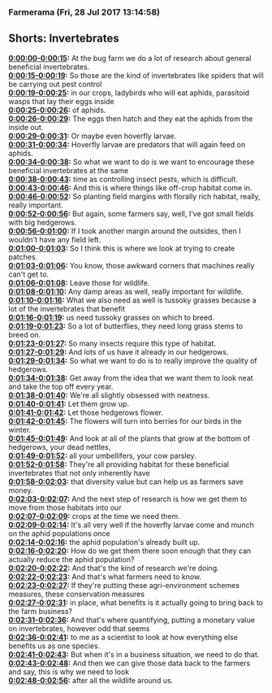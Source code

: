 ### Farmerama  (Fri, 28 Jul 2017 13:14:58)
## Shorts: Invertebrates  
**[0:00:00-0:00:15](https://soundcloud.com/farmerama-radio/shorts-invertebrates#t=0:00:00):**  At the bug farm we do a lot of research about general beneficial invertebrates.  
**[0:00:15-0:00:19](https://soundcloud.com/farmerama-radio/shorts-invertebrates#t=0:00:15):**  So those are the kind of invertebrates like spiders that will be carrying out pest control  
**[0:00:19-0:00:25](https://soundcloud.com/farmerama-radio/shorts-invertebrates#t=0:00:19):**  in our crops, ladybirds who will eat aphids, parasitoid wasps that lay their eggs inside  
**[0:00:25-0:00:26](https://soundcloud.com/farmerama-radio/shorts-invertebrates#t=0:00:25):**  of aphids.  
**[0:00:26-0:00:29](https://soundcloud.com/farmerama-radio/shorts-invertebrates#t=0:00:26):**  The eggs then hatch and they eat the aphids from the inside out.  
**[0:00:29-0:00:31](https://soundcloud.com/farmerama-radio/shorts-invertebrates#t=0:00:29):**  Or maybe even hoverfly larvae.  
**[0:00:31-0:00:34](https://soundcloud.com/farmerama-radio/shorts-invertebrates#t=0:00:31):**  Hoverfly larvae are predators that will again feed on aphids.  
**[0:00:34-0:00:38](https://soundcloud.com/farmerama-radio/shorts-invertebrates#t=0:00:34):**  So what we want to do is we want to encourage these beneficial invertebrates at the same  
**[0:00:38-0:00:43](https://soundcloud.com/farmerama-radio/shorts-invertebrates#t=0:00:38):**  time as controlling insect pests, which is difficult.  
**[0:00:43-0:00:46](https://soundcloud.com/farmerama-radio/shorts-invertebrates#t=0:00:43):**  And this is where things like off-crop habitat come in.  
**[0:00:46-0:00:52](https://soundcloud.com/farmerama-radio/shorts-invertebrates#t=0:00:46):**  So planting field margins with florally rich habitat, really, really important.  
**[0:00:52-0:00:56](https://soundcloud.com/farmerama-radio/shorts-invertebrates#t=0:00:52):**  But again, some farmers say, well, I've got small fields with big hedgerows.  
**[0:00:56-0:01:00](https://soundcloud.com/farmerama-radio/shorts-invertebrates#t=0:00:56):**  If I took another margin around the outsides, then I wouldn't have any field left.  
**[0:01:00-0:01:03](https://soundcloud.com/farmerama-radio/shorts-invertebrates#t=0:01:00):**  So I think this is where we look at trying to create patches.  
**[0:01:03-0:01:06](https://soundcloud.com/farmerama-radio/shorts-invertebrates#t=0:01:03):**  You know, those awkward corners that machines really can't get to.  
**[0:01:06-0:01:08](https://soundcloud.com/farmerama-radio/shorts-invertebrates#t=0:01:06):**  Leave those for wildlife.  
**[0:01:08-0:01:10](https://soundcloud.com/farmerama-radio/shorts-invertebrates#t=0:01:08):**  Any damp areas as well, really important for wildlife.  
**[0:01:10-0:01:16](https://soundcloud.com/farmerama-radio/shorts-invertebrates#t=0:01:10):**  What we also need as well is tussoky grasses because a lot of the invertebrates that benefit  
**[0:01:16-0:01:19](https://soundcloud.com/farmerama-radio/shorts-invertebrates#t=0:01:16):**  us need tussoky grasses on which to breed.  
**[0:01:19-0:01:23](https://soundcloud.com/farmerama-radio/shorts-invertebrates#t=0:01:19):**  So a lot of butterflies, they need long grass stems to breed on.  
**[0:01:23-0:01:27](https://soundcloud.com/farmerama-radio/shorts-invertebrates#t=0:01:23):**  So many insects require this type of habitat.  
**[0:01:27-0:01:29](https://soundcloud.com/farmerama-radio/shorts-invertebrates#t=0:01:27):**  And lots of us have it already in our hedgerows.  
**[0:01:29-0:01:34](https://soundcloud.com/farmerama-radio/shorts-invertebrates#t=0:01:29):**  So what we want to do is to really improve the quality of hedgerows.  
**[0:01:34-0:01:38](https://soundcloud.com/farmerama-radio/shorts-invertebrates#t=0:01:34):**  Get away from the idea that we want them to look neat and take the top off every year.  
**[0:01:38-0:01:40](https://soundcloud.com/farmerama-radio/shorts-invertebrates#t=0:01:38):**  We're all slightly obsessed with neatness.  
**[0:01:40-0:01:41](https://soundcloud.com/farmerama-radio/shorts-invertebrates#t=0:01:40):**  Let them grow up.  
**[0:01:41-0:01:42](https://soundcloud.com/farmerama-radio/shorts-invertebrates#t=0:01:41):**  Let those hedgerows flower.  
**[0:01:42-0:01:45](https://soundcloud.com/farmerama-radio/shorts-invertebrates#t=0:01:42):**  The flowers will turn into berries for our birds in the winter.  
**[0:01:45-0:01:49](https://soundcloud.com/farmerama-radio/shorts-invertebrates#t=0:01:45):**  And look at all of the plants that grow at the bottom of hedgerows, your dead nettles,  
**[0:01:49-0:01:52](https://soundcloud.com/farmerama-radio/shorts-invertebrates#t=0:01:49):**  all your umbellifers, your cow parsley.  
**[0:01:52-0:01:58](https://soundcloud.com/farmerama-radio/shorts-invertebrates#t=0:01:52):**  They're all providing habitat for these beneficial invertebrates that not only inherently have  
**[0:01:58-0:02:03](https://soundcloud.com/farmerama-radio/shorts-invertebrates#t=0:01:58):**  that diversity value but can help us as farmers save money.  
**[0:02:03-0:02:07](https://soundcloud.com/farmerama-radio/shorts-invertebrates#t=0:02:03):**  And the next step of research is how we get them to move from those habitats into our  
**[0:02:07-0:02:09](https://soundcloud.com/farmerama-radio/shorts-invertebrates#t=0:02:07):**  crops at the time we need them.  
**[0:02:09-0:02:14](https://soundcloud.com/farmerama-radio/shorts-invertebrates#t=0:02:09):**  It's all very well if the hoverfly larvae come and munch on the aphid populations once  
**[0:02:14-0:02:16](https://soundcloud.com/farmerama-radio/shorts-invertebrates#t=0:02:14):**  the aphid population's already built up.  
**[0:02:16-0:02:20](https://soundcloud.com/farmerama-radio/shorts-invertebrates#t=0:02:16):**  How do we get them there soon enough that they can actually reduce the aphid population?  
**[0:02:20-0:02:22](https://soundcloud.com/farmerama-radio/shorts-invertebrates#t=0:02:20):**  And that's the kind of research we're doing.  
**[0:02:22-0:02:23](https://soundcloud.com/farmerama-radio/shorts-invertebrates#t=0:02:22):**  And that's what farmers need to know.  
**[0:02:23-0:02:27](https://soundcloud.com/farmerama-radio/shorts-invertebrates#t=0:02:23):**  If they're putting these agri-environment schemes measures, these conservation measures  
**[0:02:27-0:02:31](https://soundcloud.com/farmerama-radio/shorts-invertebrates#t=0:02:27):**  in place, what benefits is it actually going to bring back to the farm business?  
**[0:02:31-0:02:36](https://soundcloud.com/farmerama-radio/shorts-invertebrates#t=0:02:31):**  And that's where quantifying, putting a monetary value on invertebrates, however odd that seems  
**[0:02:36-0:02:41](https://soundcloud.com/farmerama-radio/shorts-invertebrates#t=0:02:36):**  to me as a scientist to look at how everything else benefits us as one species.  
**[0:02:41-0:02:43](https://soundcloud.com/farmerama-radio/shorts-invertebrates#t=0:02:41):**  But when it's in a business situation, we need to do that.  
**[0:02:43-0:02:48](https://soundcloud.com/farmerama-radio/shorts-invertebrates#t=0:02:43):**  And then we can give those data back to the farmers and say, this is why we need to look  
**[0:02:48-0:02:56](https://soundcloud.com/farmerama-radio/shorts-invertebrates#t=0:02:48):**  after all the wildlife around us.  